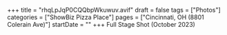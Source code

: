 +++
title = "rhqLpJqP0CQQbpWkuwuv.avif"
draft = false
tags = ["Photos"]
categories = ["ShowBiz Pizza Place"]
pages = ["Cincinnati, OH (8801 Colerain Ave)"]
startDate = ""
+++
Full Stage Shot (October 2023)
